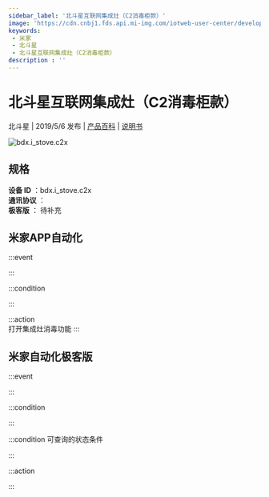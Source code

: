```yaml
---
sidebar_label: '北斗星互联网集成灶（C2消毒柜款）'
image: 'https://cdn.cnbj1.fds.api.mi-img.com/iotweb-user-center/developer_1679047612466k8faGQlD.png?GalaxyAccessKeyId=AKVGLQWBOVIRQ3XLEW&Expires=9223372036854775807&Signature=Z3Q/PlgOSADwHXlLzwF2hVzj8KA='
keywords: 
 - 米家
 - 北斗星
 - 北斗星互联网集成灶（C2消毒柜款）
description : ''
---
```

# 北斗星互联网集成灶（C2消毒柜款）

北斗星 | 2019/5/6 发布 | [产品百科](https://home.mi.com/webapp/content/baike/product/index.html?model=bdx.i_stove.c2x/) | [说明书](https://home.mi.com/views/introduction.html?model=bdx.i_stove.c2x&region=cn)

![bdx.i_stove.c2x](https://cdn.cnbj1.fds.api.mi-img.com/iotweb-user-center/developer_1679047612466k8faGQlD.png?GalaxyAccessKeyId=AKVGLQWBOVIRQ3XLEW&Expires=9223372036854775807&Signature=Z3Q/PlgOSADwHXlLzwF2hVzj8KA=)

## 规格  
> 
**设备 ID** ：bdx.i_stove.c2x  
**通讯协议** ：  
**极客版**  ： 待补充 


## 米家APP自动化  

:::event  

:::

:::condition  

:::

:::action   
打开集成灶消毒功能
:::

## 米家自动化极客版  

:::event  

:::

:::condition  

:::

:::condition 可查询的状态条件  

:::

:::action  

:::

        
